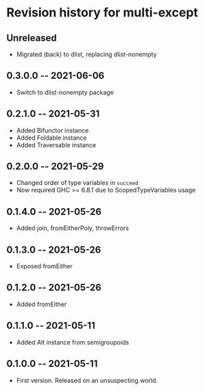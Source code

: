 # Revision history for multi-except

## Unreleased

* Migrated (back) to dlist, replacing dlist-nonempty

## 0.3.0.0 -- 2021-06-06

* Switch to dlist-nonempty package

## 0.2.1.0 -- 2021-05-31

* Added Bifunctor instance
* Added Foldable instance
* Added Traversable instance

## 0.2.0.0 -- 2021-05-29

* Changed order of type variables in `succeed`
* Now required GHC >= 6.8.1 due to ScopedTypeVariables usage

## 0.1.4.0 -- 2021-05-26

* Added join, fromEitherPoly, throwErrors

## 0.1.3.0 -- 2021-05-26

* Exposed fromEither

## 0.1.2.0 -- 2021-05-26

* Added fromEither

## 0.1.1.0 -- 2021-05-11

* Added Alt instance from semigroupoids

## 0.1.0.0 -- 2021-05-11

* First version. Released on an unsuspecting world.
